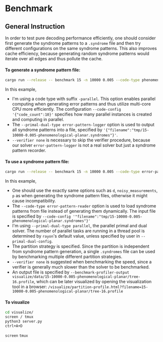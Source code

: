 # Benchmark

## General Instruction

In order to test pure decoding performance efficiently, one should consider first generate the syndrome patterns to a `.syndrome` file
and then try different configurations on the same syndrome patterns.
This also improves cache efficiency, because generating random syndrome patterns would iterate over all edges and thus pollute the cache.

#### To generate a syndrome pattern file:

```sh
cargo run --release -- benchmark 15 -n 10000 0.005 --code-type phenomenological-planar-code-parallel --code-config '{"code_count":10}' --primal-dual-type error-pattern-logger --primal-dual-config '{"filename":"tmp/15-10000-0.005-phenomenological-planar.syndromes"}' --verifier none
```

In this example,

- I'm using a code type with suffix `-parallel`. This option enables parallel computing when generating error patterns and thus utilize multi-core CPU more efficiently. The configuration `--code-config '{"code_count":10}'` specifies how many parallel instances is created and computing in parallel.
- The `--primal-dual-type error-pattern-logger` option is used to output all syndrome patterns into a file, specified by `'{"filename":"tmp/15-10000-0.005-phenomenological-planar.syndromes"}'`.
- `--verifier none` is necessary to skip the verifier procedure, because our solver `error-pattern-logger` is not a real solver but just a syndrome pattern recorder.

#### To use a syndrome pattern file:

```sh
cargo run --release -- benchmark 15 -n 10000 0.005 --code-type error-pattern-reader --code-config '{"filename":"tmp/15-10000-0.005-phenomenological-planar.syndromes"}' --primal-dual-type parallel --partition-strategy phenomenological-planar-code-time-partition --partition-config '{"partition_num":4,"enable_tree_fusion":true}' --verifier none --benchmark-profiler-output 15-10000-0.005-phenomenological-planar/tree-16.profile
```

In this example,

- One should use the exactly same options such as `d`, `noisy_measurements`, `p` as when generating the syndrome pattern files, otherwise it might cause incompatibility.
- The `--code-type error-pattern-reader` option is used to load syndrome patterns from file instead of generating them dynamically. The input file is specified by `--code-config '"filename":"tmp/15-10000-0.005-phenomenological-planar.syndromes"}'`
- I'm using `--primal-dual-type parallel`, the parallel primal and dual solver. The number of parallel tasks are running in a thread pool is determined by `rayon`'s default value, unless specified by user in `--primal-dual-config`.
- The partition strategy is specified. Since the partition is independent from syndrome pattern generation, a single `.syndromes` file can be used by benchmarking multiple different partition strategies.
- `--verifier none` is suggested when benchmarking the speed, since a verifier is generally much slower than the solver to be benchmarked.
- An output file is specified by `--benchmark-profiler-output visualize/data/15-10000-0.005-phenomenological-planar/tree-16.profile`, which can be later visualized by opening the visualization tool in a browser: `/visualize/partition-profile.html?filename=15-10000-0.005-phenomenological-planar/tree-16.profile`

#### To visualize

```sh
cd visualize/
screen / tmux
python3 server.py
ctrl+A+D
```

`screen` `tmux`
